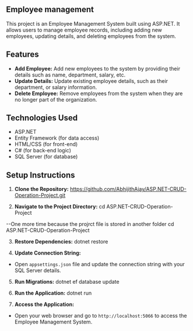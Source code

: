 ## Employee management 

This project is an Employee Management System built using ASP.NET. It allows users to manage employee records, including adding new employees, updating details, and deleting employees from the system.

## Features

- **Add Employee:** Add new employees to the system by providing their details such as name, department, salary, etc.
- **Update Details:** Update existing employee details, such as their department, or salary information.
- **Delete Employee:** Remove employees from the system when they are no longer part of the organization.

## Technologies Used

- ASP.NET
- Entity Framework (for data access)
- HTML/CSS (for front-end)
- C# (for back-end logic)
- SQL Server (for database)

## Setup Instructions

1. **Clone the Repository:**
https://github.com/AbhijithAjay/ASP.NET-CRUD-Operation-Project.git

2. **Navigate to the Project Directory:**
cd ASP.NET-CRUD-Operation-Project

--One more time because the projrct file is stored in another folder
cd ASP.NET-CRUD-Operation-Project

3. **Restore Dependencies:**
dotnet restore

4. **Update Connection String:**
- Open `appsettings.json` file and update the connection string with your SQL Server details.

5. **Run Migrations:**
dotnet ef database update

6. **Run the Application:**
dotnet run

7. **Access the Application:**
- Open your web browser and go to `http://localhost:5066` to access the Employee Management System.